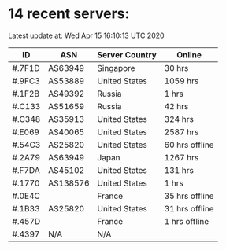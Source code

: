 # 14 recent servers:

Latest update at: Wed Apr 15 16:10:13 UTC 2020

| ID | ASN | Server Country | Online |
| -- | --- | -------------- | ------ |
| #.7F1D | AS63949 | Singapore | 30 hrs |
| #.9FC3 | AS53889 | United States | 1059 hrs |
| #.1F2B | AS49392 | Russia | 1 hrs |
| #.C133 | AS51659 | Russia | 42 hrs |
| #.C348 | AS35913 | United States | 324 hrs |
| #.E069 | AS40065 | United States | 2587 hrs |
| #.54C3 | AS25820 | United States | 60 hrs offline |
| #.2A79 | AS63949 | Japan | 1267 hrs |
| #.F7DA | AS45102 | United States | 131 hrs |
| #.1770 | AS138576 | United States | 1 hrs |
| #.0E4C |  | France | 35 hrs offline |
| #.1B33 | AS25820 | United States | 31 hrs offline |
| #.457D |  | France | 1 hrs offline |
| #.4397 | N/A | N/A | |

